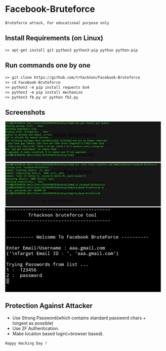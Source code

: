 # Facebook-Bruteforce
```
Bruteforce attack, For educational purpose only
```

## Install Requirements (on Linux)
```
>> apt-get install git python3 python3-pip python python-pip
```

## Run commands one by one
```
>> git clone https://github.com/trhacknon/Facebook-Bruteforce
>> cd Facebook-Bruteforce
>> python3 -m pip install requests bs4
>> python3 -m pip install mechanize
>> python3 fb.py or python fb2.py
```

## Screenshots
![CAPTURE 1](https://github.com/trhacknon/Facebook-Bruteforce/blob/main/Capture1.JPG)
![CAPTURE 1](https://github.com/trhacknon/Facebook-Bruteforce/blob/main/Capture2.JPG)
![CAPTURE 1](https://github.com/trhacknon/Facebook-Bruteforce/blob/main/fbbrute.jpg)

## Protection Against Attacker
* Use Strong Password(which contains standard password chars + longest as possible)
* Use 2F Authentication.
* Make location based login(+browser based).


~~~
Happy Hacking Day !
~~~
